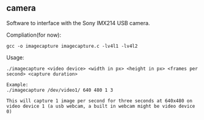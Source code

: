 ## camera

Software to interface with the Sony IMX214 USB camera.

Compliation(for now):

    gcc -o imagecapture imagecapture.c -lv4l1 -lv4l2

Usage:

    ./imagecapture <video device> <width in px> <height in px> <frames per second> <capture duration>

    Example:
    ./imagecapture /dev/video1/ 640 480 1 3
    
    This will capture 1 image per second for three seconds at 640x480 on video device 1 (a usb webcam, a built in webcam might be video device 0)